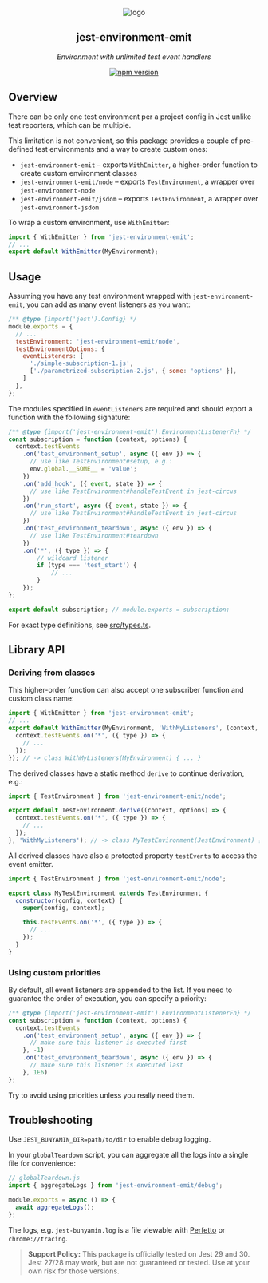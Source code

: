 <div align="center">

![logo](https://github.com/wix-incubator/jest-environment-emit/assets/1962469/02006bb8-e7e4-45e1-9876-9b11316ed912)

## jest-environment-emit

_Environment with unlimited test event handlers_

[![npm version](https://badge.fury.io/js/jest-environment-emit.svg)](https://badge.fury.io/js/jest-environment-emit)

</div>

## Overview

There can be only one test environment per a project config in Jest unlike test reporters, which can be multiple.

This limitation is not convenient, so this package provides a couple of pre-defined test environments and a way to create custom ones:

* `jest-environment-emit` – exports `WithEmitter`, a higher-order function to create custom environment classes
* `jest-environment-emit/node` – exports `TestEnvironment`, a wrapper over `jest-environment-node`
* `jest-environment-emit/jsdom` – exports `TestEnvironment`, a wrapper over `jest-environment-jsdom`

To wrap a custom environment, use `WithEmitter`:

```js
import { WithEmitter } from 'jest-environment-emit';
// ...
export default WithEmitter(MyEnvironment);
```

## Usage

Assuming you have any test environment wrapped with `jest-environment-emit`, you can add as many event listeners as you want:

```js
/** @type {import('jest').Config} */
module.exports = {
  // ...
  testEnvironment: 'jest-environment-emit/node',
  testEnvironmentOptions: {
    eventListeners: [
      './simple-subscription-1.js',
      ['./parametrized-subscription-2.js', { some: 'options' }],
    ]
  },
};
```

The modules specified in `eventListeners` are required and should export a function with the following signature:

```js
/** @type {import('jest-environment-emit').EnvironmentListenerFn} */
const subscription = function (context, options) {
  context.testEvents
    .on('test_environment_setup', async ({ env }) => {
      // use like TestEnvironment#setup, e.g.:
      env.global.__SOME__ = 'value';
    })
    .on('add_hook', ({ event, state }) => {
      // use like TestEnvironment#handleTestEvent in jest-circus
    })
    .on('run_start', async ({ event, state }) => {
      // use like TestEnvironment#handleTestEvent in jest-circus
    })
    .on('test_environment_teardown', async ({ env }) => {
      // use like TestEnvironment#teardown
    })
    .on('*', ({ type }) => {
        // wildcard listener
        if (type === 'test_start') {
            // ...
        }
    });
};

export default subscription; // module.exports = subscription;
```

For exact type definitions, see [src/types.ts](src/types.ts).

## Library API

### Deriving from classes

This higher-order function can also accept one subscriber function and custom class name:

```js
import { WithEmitter } from 'jest-environment-emit';
// ...
export default WithEmitter(MyEnvironment, 'WithMyListeners', (context, options) => {
  context.testEvents.on('*', ({ type }) => {
    // ...
  });
}); // -> class WithMyListeners(MyEnvironment) { ... }
```

The derived classes have a static method `derive` to continue derivation, e.g.:

```js
import { TestEnvironment } from 'jest-environment-emit/node';

export default TestEnvironment.derive((context, options) => {
  context.testEvents.on('*', ({ type }) => {
    // ...
  });
}, 'WithMyListeners'); // -> class MyTestEnvironment(JestEnvironment) { ... }
```

All derived classes have also a protected property `testEvents` to access the event emitter.

```js
import { TestEnvironment } from 'jest-environment-emit/node';

export class MyTestEnvironment extends TestEnvironment {
  constructor(config, context) {
    super(config, context);

    this.testEvents.on('*', ({ type }) => {
      // ...
    });
  }
}
```

### Using custom priorities

By default, all event listeners are appended to the list. If you need to guarantee the order of execution, you can specify a priority:

```js
/** @type {import('jest-environment-emit').EnvironmentListenerFn} */
const subscription = function (context, options) {
  context.testEvents
    .on('test_environment_setup', async ({ env }) => {
      // make sure this listener is executed first
    }, -1)
    .on('test_environment_teardown', async ({ env }) => {
      // make sure this listener is executed last
    }, 1E6)
};
```

Try to avoid using priorities unless you really need them.

## Troubleshooting

Use `JEST_BUNYAMIN_DIR=path/to/dir` to enable debug logging.

In your `globalTeardown` script, you can aggregate all the logs into a single file for convenience:

```js
// globalTeardown.js
import { aggregateLogs } from 'jest-environment-emit/debug';

module.exports = async () => {
  await aggregateLogs();
};
```

The logs, e.g. `jest-bunyamin.log` is a file viewable with [Perfetto](https://ui.perfetto.dev/) or `chrome://tracing`.

> **Support Policy:** This package is officially tested on Jest 29 and 30. Jest 27/28 may work, but are not guaranteed or tested. Use at your own risk for those versions.
